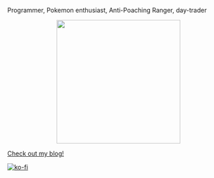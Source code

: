 Programmer, Pokemon enthusiast, Anti-Poaching Ranger, day-trader

<div id="header" align="center">
  <img src="https://static.wikia.nocookie.net/pokemeow-community/images/e/ee/Latias.gif/revision/latest?cb=20211130172229" width="281"/>
</div>

[Check out my blog!](https://anrichtait.github.io/)

[![ko-fi](https://ko-fi.com/img/githubbutton_sm.svg)](https://ko-fi.com/I2I4ZPGX8)
